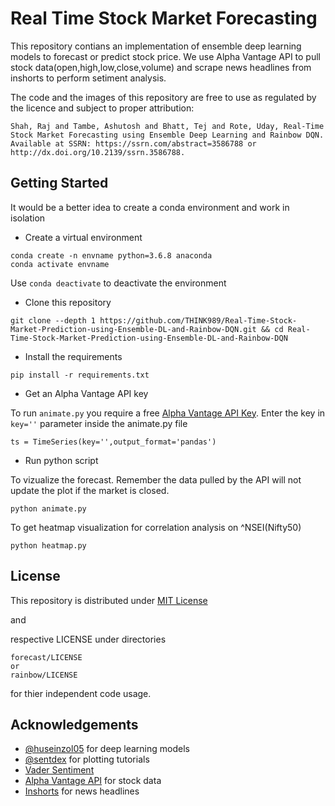 # Real Time Stock Market Forecasting

This repository contians an implementation of ensemble deep learning models to forecast or predict stock price. We use Alpha Vantage API
to pull stock data(open,high,low,close,volume) and scrape news headlines from inshorts to perform setiment analysis.

The code and the images of this repository are free to use as regulated by the licence and subject to proper attribution:
```
Shah, Raj and Tambe, Ashutosh and Bhatt, Tej and Rote, Uday, Real-Time Stock Market Forecasting using Ensemble Deep Learning and Rainbow DQN. 
Available at SSRN: https://ssrn.com/abstract=3586788 or http://dx.doi.org/10.2139/ssrn.3586788.
```

## Getting Started

It would be a better idea to create a conda environment and work in isolation 

- Create a virtual environment
```
conda create -n envname python=3.6.8 anaconda 
conda activate envname
```
Use ```conda deactivate``` to deactivate the environment
- Clone this repository
```
git clone --depth 1 https://github.com/THINK989/Real-Time-Stock-Market-Prediction-using-Ensemble-DL-and-Rainbow-DQN.git && cd Real-Time-Stock-Market-Prediction-using-Ensemble-DL-and-Rainbow-DQN
```
- Install the requirements
```
pip install -r requirements.txt
```
- Get an Alpha Vantage API key

To run ```animate.py``` you require a free [Alpha Vantage API Key](https://www.alphavantage.co/support/#api-key). 
Enter the key in ```key=''``` parameter inside the animate.py file 
``` 
ts = TimeSeries(key='',output_format='pandas')
```
- Run python script

To vizualize the forecast. Remember the data pulled by the API will not update the plot if the market is closed. 
```
python animate.py
```
To get heatmap visualization for correlation analysis on ^NSEI(Nifty50)
```
python heatmap.py
```

## License 

This repository is distributed under [MIT License](LICENSE)

and 

respective LICENSE under directories
```
forecast/LICENSE
or 
rainbow/LICENSE
```
for thier independent code usage. 

## Acknowledgements

- [@huseinzol05](https://github.com/huseinzol05/) for deep learning models
- [@sentdex](https://www.youtube.com/channel/UCfzlCWGWYyIQ0aLC5w48gBQ) for plotting tutorials
- [Vader Sentiment](https://github.com/cjhutto/vaderSentiment)
- [Alpha Vantage API](https://www.alphavantage.co/) for stock data
- [Inshorts](inshorts.com) for news headlines



























